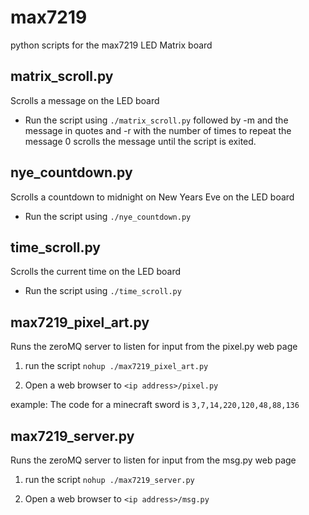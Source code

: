 # max7219
python scripts for the max7219 LED Matrix board

## matrix_scroll.py
Scrolls a message on the LED board
* Run the script using `./matrix_scroll.py` followed by -m and the message in quotes and -r with the number of times to repeat the message
0 scrolls the message until the script is exited.

## nye_countdown.py
Scrolls a countdown to midnight on New Years Eve on the LED board
* Run the script using `./nye_countdown.py`

## time_scroll.py
Scrolls the current time on the LED board
* Run the script using `./time_scroll.py`

## max7219_pixel_art.py
Runs the zeroMQ server to listen for input from the pixel.py web page

1.  run the script `nohup ./max7219_pixel_art.py`

2.  Open a web browser to `<ip address>/pixel.py`

example: The code for a minecraft sword is `3,7,14,220,120,48,88,136`

## max7219_server.py
Runs the zeroMQ server to listen for input from the msg.py web page

1. run the script `nohup ./max7219_server.py`

2. Open a web browser to `<ip address>/msg.py`

